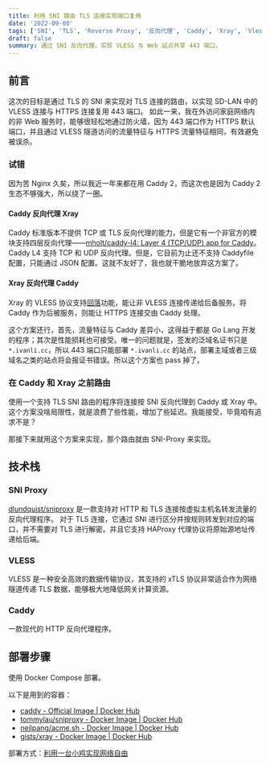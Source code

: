 ```yaml
---
title: 利用 SNI 路由 TLS 连接实现端口复用
date: '2022-09-08'
tags: ['SNI', 'TLS', 'Reverse Proxy', '反向代理', 'Caddy', 'Xray', 'Vless']
draft: false
summary: 通过 SNI 反向代理，实现 VLESS 与 Web 站点共享 443 端口。
---
```


## 前言

这次的目标是通过 TLS 的 SNI 来实现对 TLS 连接的路由，以实现 SD-LAN 中的 VLESS 连接与 HTTPS 连接复用 443 端口。
如此一来，我在外访问家庭网络内的非 Web 服务时，能够很轻松地通过防火墙，因为 443 端口作为 HTTPS 默认端口，并且通过 VLESS 隧道访问的流量特征与 HTTPS 流量特征相同，有效避免被误杀。

### 试错

因为苦 Nginx 久矣，所以我近一年来都在用 Caddy 2，而这次也是因为 Caddy 2 生态不够强大，所以绕了一圈。

#### Caddy 反向代理 Xray

Caddy 标准版本不提供 TCP 或 TLS 反向代理的能力，但是它有一个非官方的模块支持四层反向代理——[mholt/caddy-l4: Layer 4 (TCP/UDP) app for Caddy](https://github.com/mholt/caddy-l4)。
Caddy L4 支持 TCP 和 UDP 反向代理。但是，它目前为止还不支持 Caddyfile 配置，只能通过 JSON 配置。这就不友好了，我也就干脆地放弃这方案了。

#### Xray 反向代理 Caddy

Xray 的 VLESS 协议支持[回落](https://xtls.github.io/Xray-docs-next/document/level-1/fallbacks-with-sni.html)功能，能让非 VLESS 连接传递给后备服务。将 Caddy 作为后被服务，则能让 HTTPS 连接交由 Caddy 处理。

这个方案还行，首先，流量特征与 Caddy 差异小，这得益于都是 Go Lang 开发的程序；其次是性能损耗也可接受。唯一的问题就是，签发的泛域名证书只是 `*.ivanli.cc`，所以 443 端口只能部署 `*.ivanli.cc` 的站点，部署主域或者三级域名之类的站点将会报证书错误。所以这个方案也 pass 掉了。

### 在 Caddy 和 Xray 之前路由

使用一个支持 TLS SNI 路由的程序将连接按 SNI 反向代理到 Caddy 或 Xray 中。这个方案没啥局限性，就是浪费了些性能，增加了些延迟。我能接受，毕竟咱有追求不是？

那接下来就用这个方案来实现，那个路由就由 SNI-Proxy 来实现。

## 技术栈

### SNI Proxy

[dlundquist/sniproxy](https://github.com/dlundquist/sniproxy) 是一款支持对 HTTP 和 TLS 连接按虚拟主机名转发流量的反向代理程序。
对于 TLS 连接，它通过 SNI 进行区分并按规则转发到对应的端口，并不需要对 TLS 进行解密。并且它支持 HAProxy 代理协议将原始源地址传递给后端。

### VLESS

VLESS 是一种安全高效的数据传输协议，其支持的 xTLS 协议非常适合作为网络隧道传递 TLS 数据，能够极大地降低网关计算资源。

### Caddy

一款现代的 HTTP 反向代理程序。

## 部署步骤

使用 Docker Compose 部署。

以下是用到的容器：

- [caddy - Official Image | Docker Hub](https://registry.hub.docker.com/_/caddy)
- [tommylau/sniproxy - Docker Image | Docker Hub](https://registry.hub.docker.com/r/tommylau/sniproxy)
- [neilpang/acme.sh - Docker Image | Docker Hub](https://registry.hub.docker.com/r/neilpang/acme.sh)
- [gists/xray - Docker Image | Docker Hub](https://registry.hub.docker.com/r/gists/xray)

部署方式：[利用一台小鸡实现网络自由](./network-freedom-with-vps)

